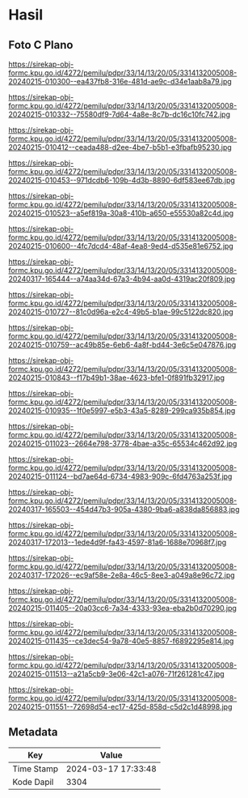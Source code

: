 # Hasil

## Foto C Plano

https://sirekap-obj-formc.kpu.go.id/4272/pemilu/pdpr/33/14/13/20/05/3314132005008-20240215-010300--ea437fb8-316e-481d-ae9c-d34e1aab8a79.jpg

https://sirekap-obj-formc.kpu.go.id/4272/pemilu/pdpr/33/14/13/20/05/3314132005008-20240215-010332--75580df9-7d64-4a8e-8c7b-dc16c10fc742.jpg

https://sirekap-obj-formc.kpu.go.id/4272/pemilu/pdpr/33/14/13/20/05/3314132005008-20240215-010412--ceada488-d2ee-4be7-b5b1-e3fbafb95230.jpg

https://sirekap-obj-formc.kpu.go.id/4272/pemilu/pdpr/33/14/13/20/05/3314132005008-20240215-010453--971dcdb6-109b-4d3b-8890-6df583ee67db.jpg

https://sirekap-obj-formc.kpu.go.id/4272/pemilu/pdpr/33/14/13/20/05/3314132005008-20240215-010523--a5ef819a-30a8-410b-a650-e55530a82c4d.jpg

https://sirekap-obj-formc.kpu.go.id/4272/pemilu/pdpr/33/14/13/20/05/3314132005008-20240215-010600--4fc7dcd4-48af-4ea8-9ed4-d535e81e6752.jpg

https://sirekap-obj-formc.kpu.go.id/4272/pemilu/pdpr/33/14/13/20/05/3314132005008-20240317-165444--a74aa34d-67a3-4b94-aa0d-4319ac20f809.jpg

https://sirekap-obj-formc.kpu.go.id/4272/pemilu/pdpr/33/14/13/20/05/3314132005008-20240215-010727--81c0d96a-e2c4-49b5-b1ae-99c5122dc820.jpg

https://sirekap-obj-formc.kpu.go.id/4272/pemilu/pdpr/33/14/13/20/05/3314132005008-20240215-010759--ac49b85e-6eb6-4a8f-bd44-3e6c5e047876.jpg

https://sirekap-obj-formc.kpu.go.id/4272/pemilu/pdpr/33/14/13/20/05/3314132005008-20240215-010843--f17b49b1-38ae-4623-bfe1-0f891fb32917.jpg

https://sirekap-obj-formc.kpu.go.id/4272/pemilu/pdpr/33/14/13/20/05/3314132005008-20240215-010935--1f0e5997-e5b3-43a5-8289-299ca935b854.jpg

https://sirekap-obj-formc.kpu.go.id/4272/pemilu/pdpr/33/14/13/20/05/3314132005008-20240215-011023--2664e798-3778-4bae-a35c-65534c462d92.jpg

https://sirekap-obj-formc.kpu.go.id/4272/pemilu/pdpr/33/14/13/20/05/3314132005008-20240215-011124--bd7ae64d-6734-4983-909c-6fd4763a253f.jpg

https://sirekap-obj-formc.kpu.go.id/4272/pemilu/pdpr/33/14/13/20/05/3314132005008-20240317-165503--454d47b3-905a-4380-9ba6-a838da856883.jpg

https://sirekap-obj-formc.kpu.go.id/4272/pemilu/pdpr/33/14/13/20/05/3314132005008-20240317-172013--1ede4d9f-fa43-4597-81a6-1688e70968f7.jpg

https://sirekap-obj-formc.kpu.go.id/4272/pemilu/pdpr/33/14/13/20/05/3314132005008-20240317-172026--ec9af58e-2e8a-46c5-8ee3-a049a8e96c72.jpg

https://sirekap-obj-formc.kpu.go.id/4272/pemilu/pdpr/33/14/13/20/05/3314132005008-20240215-011405--20a03cc6-7a34-4333-93ea-eba2b0d70290.jpg

https://sirekap-obj-formc.kpu.go.id/4272/pemilu/pdpr/33/14/13/20/05/3314132005008-20240215-011435--ce3dec54-9a78-40e5-8857-f6892295e814.jpg

https://sirekap-obj-formc.kpu.go.id/4272/pemilu/pdpr/33/14/13/20/05/3314132005008-20240215-011513--a21a5cb9-3e06-42c1-a076-71f261281c47.jpg

https://sirekap-obj-formc.kpu.go.id/4272/pemilu/pdpr/33/14/13/20/05/3314132005008-20240215-011551--72698d54-ec17-425d-858d-c5d2c1d48998.jpg


## Metadata

| Key        | Value               |
| ---------- | ------------------- |
| Time Stamp | 2024-03-17 17:33:48 |
| Kode Dapil | 3304                |



